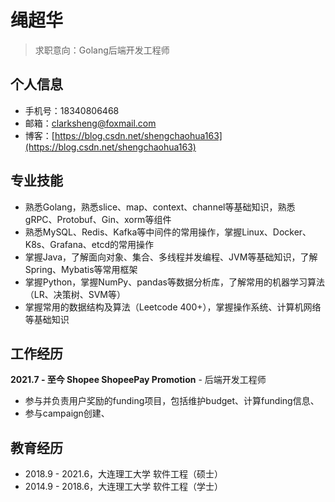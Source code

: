 # 绳超华
> 求职意向：Golang后端开发工程师
## 个人信息
- 手机号：18340806468
- 邮箱：clarksheng@foxmail.com
- 博客：[https://blog.csdn.net/shengchaohua163](https://blog.csdn.net/shengchaohua163)

## 专业技能
- 熟悉Golang，熟悉slice、map、context、channel等基础知识，熟悉gRPC、Protobuf、Gin、xorm等组件
- 熟悉MySQL、Redis、Kafka等中间件的常用操作，掌握Linux、Docker、K8s、Grafana、etcd的常用操作
- 掌握Java，了解面向对象、集合、多线程并发编程、JVM等基础知识，了解Spring、Mybatis等常用框架
- 掌握Python，掌握NumPy、pandas等数据分析库，了解常用的机器学习算法（LR、决策树、SVM等）
- 掌握常用的数据结构及算法（Leetcode 400+），掌握操作系统、计算机网络等基础知识

## 工作经历
**2021.7 - 至今 Shopee ShopeePay Promotion** - 后端开发工程师
- 参与并负责用户奖励的funding项目，包括维护budget、计算funding信息、
- 参与campaign创建、

## 教育经历
- 2018.9 - 2021.6，大连理工大学 软件工程（硕士）
- 2014.9 - 2018.6，大连理工大学 软件工程（学士）